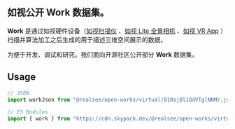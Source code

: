 ## 如视公开 Work 数据集。

**Work** 是通过如视硬件设备（[如视扫描仪](https://realsee.com/website/product/hardware) 、[如视 Lite 全景相机](https://realsee.com/website/product/lite) 、[如视 VR App](https://realsee.com/website/mobile) ）扫描并算法加工之后生成的用于描述三维空间展示的数据。

为便于开发、调试和研究，我们面向开源社区公开部分 **Work** 数据集。

## Usage

```ts
// JSON
import workJson from "@realsee/open-works/virtual/81RojBlJQdVTglNNMr.json"

// ES Modules
import { work } from "https://cdn.skypack.dev/@realsee/open-works/virtual/81RojBlJQdVTglNNMr";

```

